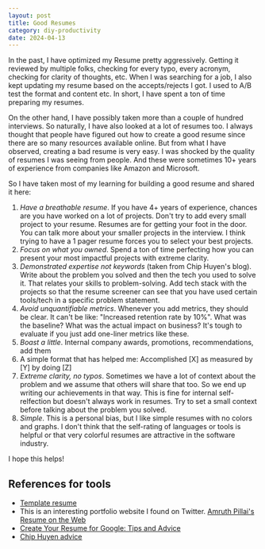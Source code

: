 ```yaml
---
layout: post
title: Good Resumes
category: diy-productivity
date: 2024-04-13
---
```


In the past, I have optimized my Resume pretty aggressively. Getting it reviewed by multiple folks, checking for every typo, every acronym, checking for clarity of thoughts, etc. When I was searching for a job, I also kept updating my resume based on the accepts/rejects I got. I used to A/B test the format and content etc. In short, I have spent a ton of time preparing my resumes.

On the other hand, I have possibly taken more than a couple of hundred interviews. So naturally, I have also looked at a lot of resumes too. I always thought that people have figured out how to create a good resume since there are so many resources available online. But from what I have observed, creating a bad resume is very easy. I was shocked by the quality of resumes I was seeing from people. And these were sometimes 10+ years of experience from companies like Amazon and Microsoft.

So I have taken most of my learning for building a good resume and shared it here:

1. *Have a breathable resume*. If you have 4+ years of experience, chances are you have worked on a lot of projects. Don't try to add every small project to your resume. Resumes are for getting your foot in the door. You can talk more about your smaller projects in the interview. I think trying to have a 1 pager resume forces you to select your best projects.
2. *Focus on what you owned*. Spend a ton of time perfecting how you can present your most impactful projects with extreme clarity.
3. *Demonstrated expertise not keywords* (taken from Chip Huyen's blog). Write about the problem you solved and then the tech you used to solve it. That relates your skills to problem-solving. Add tech stack with the projects so that the resume screener can see that you have used certain tools/tech in a specific problem statement.
4. *Avoid unquantifiable metrics*. Whenever you add metrics, they should be clear. It can't be like: "Increased retention rate by 10%". What was the baseline? What was the actual impact on business? It's tough to evaluate if you just add one-liner metrics like these.
5. *Boast a little*. Internal company awards, promotions, recommendations, add them
6. A simple format that has helped me: Accomplished [X] as measured by [Y] by doing [Z]
7. *Extreme clarity, no typos*. Sometimes we have a lot of context about the problem and we assume that others will share that too. So we end up writing our achievements in that way. This is fine for internal self-relfection but doesn't always work in resumes. Try to set a small context before talking about the problem you solved.
8. *Simple*. This is a personal bias, but I like simple resumes with no colors and graphs. I don't think that the self-rating of languages or tools is helpful or that very colorful resumes are attractive in the software industry.

I hope this helps!

## References for tools

- [Template resume](https://www.overleaf.com/latex/templates/jakes-resume/syzfjbzwjncs)
- This is an interesting portfolio website I found on Twitter. [Amruth Pillai's Resume on the Web](https://amruthpillai.com)
- [Create Your Resume for Google: Tips and Advice](https://www.youtube.com/watch?v=BYUy1yvjHxE)
- [Chip Huyen advice](https://huyenchip.com/2023/01/24/what-we-look-for-in-a-candidate.html)
